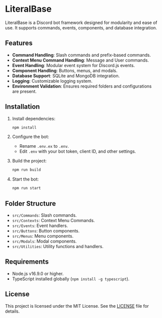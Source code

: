 # LiteralBase

LiteralBase is a Discord bot framework designed for modularity and ease of use. It supports commands, events, components, and database integration.

## Features

- **Command Handling**: Slash commands and prefix-based commands.
- **Context Menu Command Handling**: Message and User commands.
- **Event Handling**: Modular event system for Discord.js events.
- **Component Handling**: Buttons, menus, and modals.
- **Database Support**: SQLite and MongoDB integration.
- **Logging**: Customizable logging system.
- **Environment Validation**: Ensures required folders and configurations are present.

## Installation

1. Install dependencies:
   ```bash
   npm install
   ```

2. Configure the bot:
   - Rename `.env.ex` to `.env`.
   - Edit `.env` with your bot token, client ID, and other settings.

3. Build the project:
   ```bash
   npm run build
   ```

4. Start the bot:
   ```bash
   npm run start
   ```

## Folder Structure

- `src/Commands`: Slash commands.
- `src/Contexts`: Context Menu Commands.
- `src/Events`: Event handlers.
- `src/Buttons`: Button components.
- `src/Menus`: Menu components.
- `src/Modals`: Modal components.
- `src/Utilities`: Utility functions and handlers.

## Requirements

- Node.js v16.9.0 or higher.
- TypeScript installed globally (`npm install -g typescript`).

## License

This project is licensed under the MIT License. See the [LICENSE](./LICENSE) file for details.
